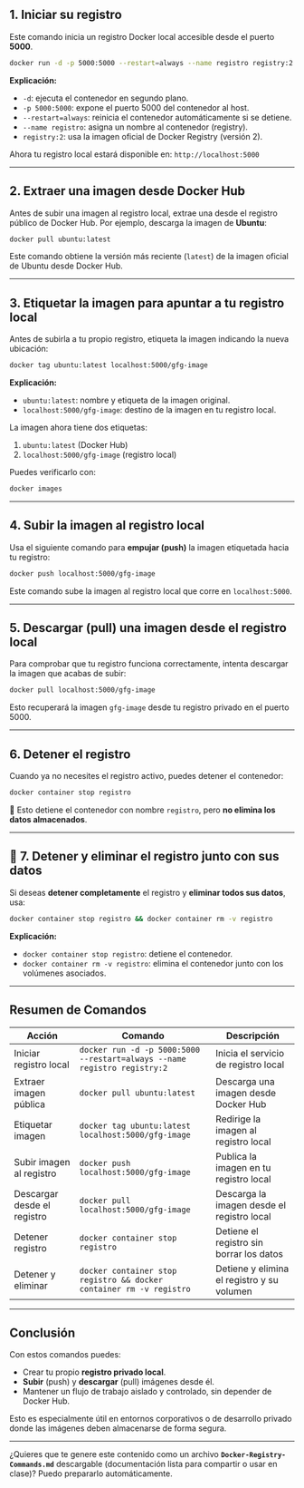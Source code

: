 ## 1. Iniciar su registro

Este comando inicia un registro Docker local accesible desde el puerto **5000**.

```bash
docker run -d -p 5000:5000 --restart=always --name registro registry:2
```

**Explicación:**

* `-d`: ejecuta el contenedor en segundo plano.
* `-p 5000:5000`: expone el puerto 5000 del contenedor al host.
* `--restart=always`: reinicia el contenedor automáticamente si se detiene.
* `--name registro`: asigna un nombre al contenedor (registry).
* `registry:2`: usa la imagen oficial de Docker Registry (versión 2).

Ahora tu registro local estará disponible en:
`http://localhost:5000`

---

## 2. Extraer una imagen desde Docker Hub

Antes de subir una imagen al registro local, extrae una desde el registro público de Docker Hub.
Por ejemplo, descarga la imagen de **Ubuntu**:

```bash
docker pull ubuntu:latest
```

Este comando obtiene la versión más reciente (`latest`) de la imagen oficial de Ubuntu desde Docker Hub.

---

## 3. Etiquetar la imagen para apuntar a tu registro local

Antes de subirla a tu propio registro, etiqueta la imagen indicando la nueva ubicación:

```bash
docker tag ubuntu:latest localhost:5000/gfg-image
```

**Explicación:**

* `ubuntu:latest`: nombre y etiqueta de la imagen original.
* `localhost:5000/gfg-image`: destino de la imagen en tu registro local.

La imagen ahora tiene dos etiquetas:

1. `ubuntu:latest` (Docker Hub)
2. `localhost:5000/gfg-image` (registro local)

Puedes verificarlo con:

```bash
docker images
```

---

## 4. Subir la imagen al registro local

Usa el siguiente comando para **empujar (push)** la imagen etiquetada hacia tu registro:

```bash
docker push localhost:5000/gfg-image
```

Este comando sube la imagen al registro local que corre en `localhost:5000`.

---

## 5. Descargar (pull) una imagen desde el registro local

Para comprobar que tu registro funciona correctamente, intenta descargar la imagen que acabas de subir:

```bash
docker pull localhost:5000/gfg-image
```

Esto recuperará la imagen `gfg-image` desde tu registro privado en el puerto 5000.

---

## 6. Detener el registro

Cuando ya no necesites el registro activo, puedes detener el contenedor:

```bash
docker container stop registro
```

🔹 Esto detiene el contenedor con nombre `registro`, pero **no elimina los datos almacenados**.

---

## 🧹 7. Detener y eliminar el registro junto con sus datos

Si deseas **detener completamente** el registro y **eliminar todos sus datos**, usa:

```bash
docker container stop registro && docker container rm -v registro
```

**Explicación:**

* `docker container stop registro`: detiene el contenedor.
* `docker container rm -v registro`: elimina el contenedor junto con los volúmenes asociados.

---

## Resumen de Comandos

| Acción                         | Comando                                                                  | Descripción                                |
| ------------------------------ | ------------------------------------------------------------------------ | ------------------------------------------ |
| Iniciar registro local      | `docker run -d -p 5000:5000 --restart=always --name registro registry:2` | Inicia el servicio de registro local       |
| Extraer imagen pública      | `docker pull ubuntu:latest`                                              | Descarga una imagen desde Docker Hub       |
| Etiquetar imagen           | `docker tag ubuntu:latest localhost:5000/gfg-image`                      | Redirige la imagen al registro local       |
| Subir imagen al registro    | `docker push localhost:5000/gfg-image`                                   | Publica la imagen en tu registro local     |
| Descargar desde el registro | `docker pull localhost:5000/gfg-image`                                   | Descarga la imagen desde el registro local |
| Detener registro            | `docker container stop registro`                                         | Detiene el registro sin borrar los datos   |
| Detener y eliminar          | `docker container stop registro && docker container rm -v registro`      | Detiene y elimina el registro y su volumen |

---

## Conclusión

Con estos comandos puedes:

* Crear tu propio **registro privado local**.
* **Subir** (push) y **descargar** (pull) imágenes desde él.
* Mantener un flujo de trabajo aislado y controlado, sin depender de Docker Hub.

Esto es especialmente útil en entornos corporativos o de desarrollo privado donde las imágenes deben almacenarse de forma segura.

---

¿Quieres que te genere este contenido como un archivo **`Docker-Registry-Commands.md`** descargable (documentación lista para compartir o usar en clase)? Puedo prepararlo automáticamente.
